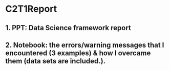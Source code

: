 # C2T1Report

## 1. PPT: Data Science framework report 
## 2. Notebook: the errors/warning messages that I encountered (3 examples) & how I overcame them (data sets are included.).
